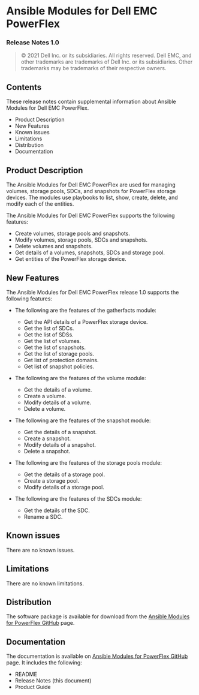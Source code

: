 **Ansible Modules for Dell EMC PowerFlex** 
=========================================
### Release Notes 1.0

>   © 2021 Dell Inc. or its subsidiaries. All rights reserved. Dell
>   EMC, and other trademarks are trademarks of Dell Inc. or its
>   subsidiaries. Other trademarks may be trademarks of their respective
>   owners.

Contents
-------
These release notes contain supplemental information about Ansible
Modules for Dell EMC PowerFlex.

-   Product Description
-   New Features
-   Known issues
-   Limitations
-   Distribution
-   Documentation

Product Description
-------------------

The Ansible Modules for Dell EMC PowerFlex are used for managing volumes,
storage pools, SDCs, and snapshots for PowerFlex storage devices. 
The modules use playbooks to list, show, create, delete, and modify
each of the entities.

The Ansible Modules for Dell EMC PowerFlex supports the following
features:

-   Create volumes, storage pools and snapshots. 
-   Modify volumes, storage pools, SDCs and snapshots.
-   Delete volumes and snapshots.
-   Get details of a volumes, snapshots, SDCs and storage pool.
-   Get entities of the PowerFlex storage device.

New Features
---------------------------

The Ansible Modules for Dell EMC PowerFlex release 1.0 supports the
following features:

- The following are the features of the gatherfacts module:
   - Get the API details of a PowerFlex storage device.
   - Get the list of SDCs.
   - Get the list of SDSs.
   - Get the list of volumes.
   - Get the list of snapshots.
   - Get the list of storage pools.
   - Get list of protection domains.
   - Get list of snapshot policies.

- The following are the features of the volume module:
   - Get the details of a volume.
   - Create a volume.
   - Modify details of a volume.
   - Delete a volume.

- The following are the features of the snapshot module:
   - Get the details of a snapshot.
   - Create a snapshot.
   - Modify details of a snapshot.
   - Delete a snapshot.

- The following are the features of the storage pools module:
   - Get the details of a storage pool.
   - Create a storage pool.
   - Modify details of a storage pool.

- The following are the features of the SDCs module:
   - Get the details of the SDC.
   - Rename a SDC.


Known issues
------------
There are no known issues.

Limitations
-----------
There are no known limitations.

Distribution
------------
The software package is available for download from the [Ansible Modules
for PowerFlex GitHub](https://github.com/dell/ansible-powerflex) page.

Documentation
-------------
The documentation is available on [Ansible Modules for PowerFlex GitHub](https://github.com/dell/ansible-powerflex)
page. It includes the following:

   - README
   - Release Notes (this document)
   - Product Guide
